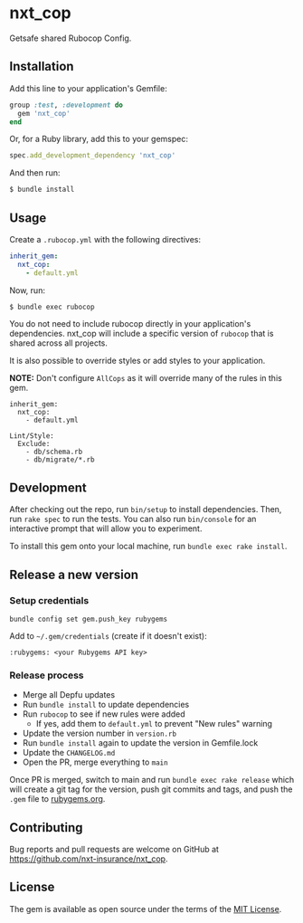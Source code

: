 # nxt_cop

Getsafe shared Rubocop Config.

## Installation

Add this line to your application's Gemfile:

```ruby
group :test, :development do
  gem 'nxt_cop'
end
```

Or, for a Ruby library, add this to your gemspec:

```ruby
spec.add_development_dependency 'nxt_cop'
```

And then run:

```bash
$ bundle install
```

## Usage

Create a `.rubocop.yml` with the following directives:

```yaml
inherit_gem:
  nxt_cop:
    - default.yml
```

Now, run:

```bash
$ bundle exec rubocop
```

You do not need to include rubocop directly in your application's dependencies. nxt_cop will include a specific version of `rubocop` that is shared across all projects.

It is also possible to override styles or add styles to your application.

**NOTE:** Don't configure `AllCops` as it will override many of the rules in this gem.

```
inherit_gem:
  nxt_cop:
    - default.yml

Lint/Style:
  Exclude:
    - db/schema.rb
    - db/migrate/*.rb
```

## Development

After checking out the repo, run `bin/setup` to install dependencies. Then, run `rake spec` to run the tests. You can also run `bin/console` for an interactive prompt that will allow you to experiment.

To install this gem onto your local machine, run `bundle exec rake install`.

## Release a new version
### Setup credentials
```shell
bundle config set gem.push_key rubygems
```

Add to `~/.gem/credentials` (create if it doesn't exist):

```shell
:rubygems: <your Rubygems API key>
```

### Release process
- Merge all Depfu updates
- Run `bundle install` to update dependencies
- Run `rubocop` to see if new rules were added
  - If yes, add them to `default.yml` to prevent "New rules" warning
- Update the version number in `version.rb`
- Run `bundle install` again to update the version in Gemfile.lock
- Update the `CHANGELOG.md`
- Open the PR, merge everything to `main`

Once PR is merged, switch to main and run `bundle exec rake release` which will create a git tag for the version, push git commits and tags, and push the `.gem` file to [rubygems.org](https://rubygems.org).

## Contributing

Bug reports and pull requests are welcome on GitHub at https://github.com/nxt-insurance/nxt_cop.

## License

The gem is available as open source under the terms of the [MIT License](https://opensource.org/licenses/MIT).

